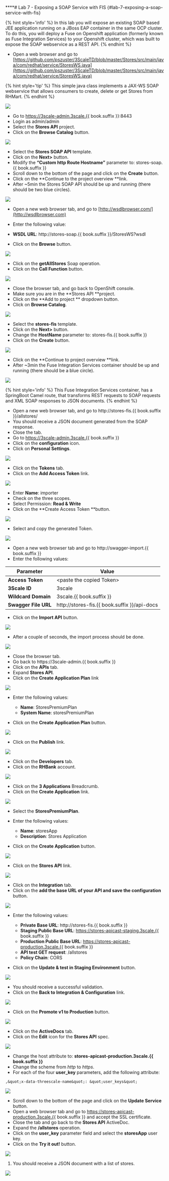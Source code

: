 ****# Lab 7 - Exposing a SOAP Service with FIS {#lab-7-exposing-a-soap-service-with-fis}

{% hint style='info' %}
In this lab you will expose an existing SOAP based JEE application running on a JBoss EAP container in the same OCP cluster. To do this, you will deploy a Fuse on Openshift application (formerly known as Fuse Integration Services) to your Openshift cluster, which was built to expose the SOAP webservice as a REST API. 
{% endhint %}

* Open a web browser and go to [https://github.com/pszuster/3ScaleTD/blob/master/Stores/src/main/java/com/redhat/service/StoresWS.java](https://github.com/pszuster/3ScaleTD/blob/master/Stores/src/main/java/com/redhat/service/StoresWS.java)

{% hint style='tip' %}
This simple java class implements a JAX-WS SOAP webservice that allows consumers to create, delete or get Stores from RHMart. 
{% endhint %}

![](images/image203.png)

* Go to https://3scale-admin.3scale.{{ book.suffix }}:8443
* Login as admin/admin
* Select the **Stores API** project.
* Click on the **Browse Catalog** button.

![](assets/Selection_357.png)

* Select the **Stores SOAP API** template.
* Click on the **Next>** button.
*  Modify the **“Custom http Route Hostname”** parameter to: stores-soap.{{ book.suffix }}
* Scroll down to the bottom of the page and click on the **Create** button.
* Click on the **Continue to the project overview **link.
* After ~5min the Stores SOAP API should be up and running (there should be two blue circles).

![](assets/Selection_358.png)

* Open a new web browser tab, and go to [http://wsdlbrowser.com/](http://wsdlbrowser.com)
* Enter the following value:

* **WSDL URL**:  http://stores-soap.{{ book.suffix }}/StoresWS?wsdl

* Click on the **Browse** button.

![](images/image148.png)

* Click on the **getAllStores** Soap operation.
* Click on the **Call Function** button.

![](images/image97.png)

* Close the browser tab, and go back to OpenShift console.
* Make sure you are in the **Stores API **project.
* Click on the **Add to project ** dropdown button.
* Click on **Browse Catalog**.

![](assets/Selection_359.png)

* Select the **stores-fis** template.
* Click on the **Next>** button.
* Change the **HostName** parameter to: stores-fis.{{ book.suffix }}
* Click on the **Create** button.

![](assets/Selection_360.png)

* Click on the **Continue to project overview **link.
* After ~3min the Fuse Integration Services container should be up and running (there should be a blue circle).

![](assets/Selection_361.png)

{% hint style='info' %}
This Fuse Integration Services container, has a SpringBoot Camel route, that transforms REST requests to SOAP requests and XML SOAP responses to JSON documents.
{% endhint %}

* Open a new web browser tab, and go to http://stores-fis.{{ book.suffix }}/allstores/
* You should receive a JSON document generated from the SOAP response.
* Close the tab.
* Go to https://3scale-admin.3scale.{{ book.suffix }}
* Click on the **configuration** icon.
* Click on **Personal Settings**.

![](images/image50.png)

* Click on the **Tokens** tab.
* Click on the **Add Access Token** link.

![](images/image62.png)

* Enter **Name**: importer
* Check on the three scopes.
* Select Permission: **Read &amp; Write**
* Click on the **Create Access Token **button.

![](assets/Selection_362.png)

* Select and copy the generated Token.

![](assets/Selection_363.png)

* Open a new web browser tab and go to http://swagger-import.{{ book.suffix }}
* Enter the following values:

| Parameter | Value |
| --- | --- |
| **Access Token** | &lt;paste the copied Token&gt; |
| **3Scale ID** | 3scale |
| **Wildcard Domain** | 3scale.{{ book.suffix }} |
| **Swagger File URL** | http://stores-fis.{{ book.suffix }}/api-docs|

* Click on the **Import API** button.

![](assets/Selection_364.png)

* After a couple of seconds, the import process should be done.

![](images/image86.png)

* Close the browser tab.
* Go back to  https://3scale-admin.{{ book.suffix }}
* Click on the **APIs** tab.
* Expand **Stores API**.
* Click on the **Create Application Plan** link

![](images/image179.png)

* Enter the following values:
    * **Name**: StoresPremiumPlan
    * **System Name**: storesPremiumPlan

* Click on the **Create Application Plan** button.

![](images/image176.png)

* Click on the **Publish** link.

![](images/image59.png)

* Click on the **Developers** tab.
* Click on the **RHBank** account.

![](images/image80.png)

* Click on the **3 Applications** Breadcrumb.
* Click on the **Create Application** link.

![](images/image144.png)

* Select the **StoresPremiumPlan**.
* Enter the following values:
    * **Name**: storesApp
    * **Description**: Stores Application

* Click on the **Create Application** button.

![](images/image169.png)

* Click on the **Stores API** link.

![](images/image35.png)

* Click on the **Integration** tab.
* Click on the **add the base URL of your API and save the configuration** button.

![](images/image182.png)

* Enter the following values:

    * **Private Base URL**: http://stores-fis.{{ book.suffix }}
    * **Staging Public Base URL**: https://stores-apicast-staging.3scale.{{ book.suffix }}
    * **Production Public Base URL**: https://stores-apicast-production.3scale.{{ book.suffix }}
    * **API test GET request**: /allstores
    * **Policy Chain**: CORS

* Click on the **Update &amp; test in Staging Environment** button.

![](assets/Selection_368.png)

* You should receive a successful validation.
* Click on the **Back to Integration &amp; Configuration** link.

![](images/image200.png)

* Click on the **Promote v1 to Production** button.

![](images/image46.png)

* Click on the **ActiveDocs** tab.
* Click on the **Edit** icon for the **Stores API** spec.

![](assets/Selection_366.png)

* Change the host attribute to: **stores-apicast-production.3scale.{{ book.suffix }}**
* Change the scheme from _http_ to _https_.
* For each of the four **user_key** parameters, add the following attribute: 

```
,&quot;x-data-threescale-name&quot;: &quot;user_keys&quot;

```

![](assets/Selection_369.png)

* Scroll down to the bottom of the page and click on the **Update Service** button.
* Open a web browser tab and go to https://stores-apicast-production.3scale.{{ book.suffix }} and accept the SSL certificate.
* Close the tab and go back to the **Stores API** ActiveDoc.
* Expand the **/allstores** operation.
* Click on the **user_key** parameter field and select the **storesApp** user key.
* Click on the **Try it out!** button.

![](images/image161.png)

1.  You should receive a JSON document with a list of stores.

![](images/image47.png)
